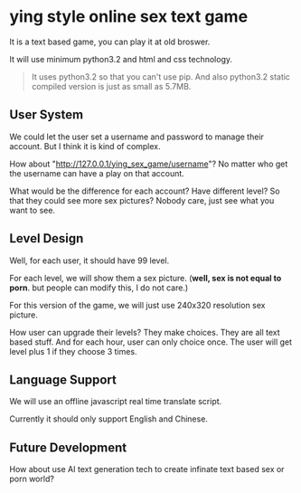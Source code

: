 # ying style online sex text game

It is a text based game, you can play it at old broswer.

It will use minimum python3.2 and html and css technology.

> It uses python3.2 so that you can't use pip. And also python3.2 static compiled version is just as small as 5.7MB.

## User System

We could let the user set a username and password to manage their account. But I think it is kind of complex.

How about "http://127.0.0.1/ying_sex_game/username"? No matter who get the username can have a play on that account.

What would be the difference for each account? Have different level? So that they could see more sex pictures? Nobody care, just see what you want to see.

## Level Design

Well, for each user, it should have 99 level.

For each level, we will show them a sex picture. (**well, sex is not equal to porn**. but people can modify this, I do not care.)

For this version of the game, we will just use 240x320 resolution sex picture.

How user can upgrade their levels? They make choices. They are all text based stuff. And for each hour, user can only choice once. The user will get level plus 1 if they choose 3 times.

## Language Support

We will use an offline javascript real time translate script.

Currently it should only support English and Chinese.

## Future Development

How about use AI text generation tech to create infinate text based sex or porn world?
